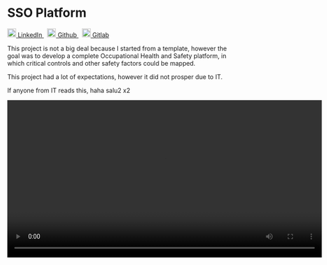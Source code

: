 # SSO Platform




<p>
  <a href="https://www.linkedin.com/in/yairama/" rel="nofollow noreferrer">
    <img src="https://i.stack.imgur.com/gVE0j.png" alt="linkedin" class="icon" width="20" height="20"> LinkedIn
  </a> &nbsp; 
  <a href="https://github.com/Yairama" rel="nofollow noreferrer">
    <img src="https://github.githubassets.com/images/modules/logos_page/GitHub-Mark.png" alt="github" class="icon" width="20" height="20"> Github
  </a> &nbsp; 
  <a href="https://github.com/Yairama" rel="nofollow noreferrer">
    <img src="https://cdn-icons-png.flaticon.com/512/5968/5968853.png" alt="gitlab" class="icon" width="20" height="20"> Gitlab
  </a>
</p>

This project is not a big deal because I started from a template, however the goal was to develop a complete Occupational Health and Safety platform, in which critical controls and other safety factors could be mapped.

This project had a lot of expectations, however it did not prosper due to IT.

If anyone from IT reads this, haha salu2 x2

<video src='https://user-images.githubusercontent.com/45445692/230271853-9fc66efb-e41b-49af-944b-bc845f4c462f.mp4
' width=720></video>
